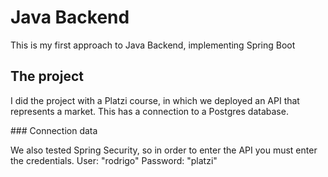 # Java Backend

This is my first approach to Java Backend, implementing Spring Boot

## The project

I did the project with a Platzi course, in which we deployed an API that represents a market. This has a connection to a Postgres database.

### Connection data

We also tested Spring Security, so in order to enter the API you must enter the credentials. User: "rodrigo" Password: "platzi"